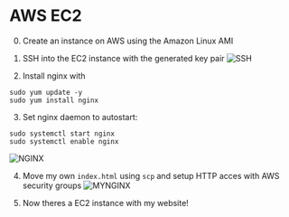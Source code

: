 # AWS EC2

0. Create an instance on AWS using the Amazon Linux AMI

1. SSH into the EC2 instance with the generated key pair
![SSH](https://github.com/user-attachments/assets/91675753-f734-42ac-8d79-7831e59be5ee)

2. Install nginx with
```
sudo yum update -y
sudo yum install nginx
```

3. Set nginx daemon to autostart:
```
sudo systemctl start nginx
sudo systemctl enable nginx
```

![NGINX](https://github.com/user-attachments/assets/c55a5d7c-2ac0-4a34-97cc-40282428d772)

4. Move my own ```index.html``` using ```scp``` and setup HTTP acces with AWS security groups
![MYNGINX](https://github.com/user-attachments/assets/f7260447-9a78-4231-865a-c59c71b97675)

5. Now theres a EC2 instance with my website!
